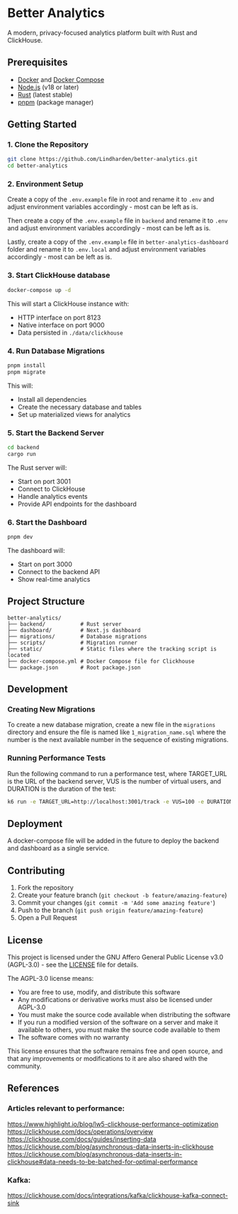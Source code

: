 # Better Analytics

A modern, privacy-focused analytics platform built with Rust and ClickHouse.

## Prerequisites

- [Docker](https://www.docker.com/) and [Docker Compose](https://docs.docker.com/compose/)
- [Node.js](https://nodejs.org/) (v18 or later)
- [Rust](https://www.rust-lang.org/) (latest stable)
- [pnpm](https://pnpm.io/) (package manager)

## Getting Started

### 1. Clone the Repository

```bash
git clone https://github.com/Lindharden/better-analytics.git
cd better-analytics
```

### 2. Environment Setup

Create a copy of the `.env.example` file in root and rename it to `.env` and adjust environment variables accordingly - most can be left as is.

Then create a copy of the `.env.example` file in `backend` and rename it to `.env` and adjust environment variables accordingly - most can be left as is.

Lastly, create a copy of the `.env.example` file in `better-analytics-dashboard` folder and rename it to `.env.local` and adjust environment variables accordingly - most can be left as is.

### 3. Start ClickHouse database

```bash
docker-compose up -d
```

This will start a ClickHouse instance with:
- HTTP interface on port 8123
- Native interface on port 9000
- Data persisted in `./data/clickhouse`

### 4. Run Database Migrations

```bash
pnpm install
pnpm migrate
```

This will:
- Install all dependencies
- Create the necessary database and tables
- Set up materialized views for analytics

### 5. Start the Backend Server

```bash
cd backend
cargo run
```

The Rust server will:
- Start on port 3001
- Connect to ClickHouse
- Handle analytics events
- Provide API endpoints for the dashboard

### 6. Start the Dashboard

```bash
pnpm dev
```

The dashboard will:
- Start on port 3000
- Connect to the backend API
- Show real-time analytics

## Project Structure

```
better-analytics/
├── backend/           # Rust server
├── dashboard/         # Next.js dashboard
├── migrations/        # Database migrations
├── scripts/           # Migration runner
├── static/            # Static files where the tracking script is located
├── docker-compose.yml # Docker Compose file for Clickhouse
└── package.json       # Root package.json
```

## Development

### Creating New Migrations

To create a new database migration, create a new file in the `migrations` directory and ensure the file is named like `1_migration_name.sql` where the number is the next available number in the sequence of existing migrations.

### Running Performance Tests

Run the following command to run a performance test, where TARGET_URL is the URL of the backend server, VUS is the number of virtual users, and DURATION is the duration of the test:

```bash
k6 run -e TARGET_URL=http://localhost:3001/track -e VUS=100 -e DURATION=1m k6-perf-test.js
```

## Deployment

A docker-compose file will be added in the future to deploy the backend and dashboard as a single service.

## Contributing

1. Fork the repository
2. Create your feature branch (`git checkout -b feature/amazing-feature`)
3. Commit your changes (`git commit -m 'Add some amazing feature'`)
4. Push to the branch (`git push origin feature/amazing-feature`)
5. Open a Pull Request

## License

This project is licensed under the GNU Affero General Public License v3.0 (AGPL-3.0) - see the [LICENSE](LICENSE) file for details.

The AGPL-3.0 license means:
- You are free to use, modify, and distribute this software
- Any modifications or derivative works must also be licensed under AGPL-3.0
- You must make the source code available when distributing the software
- If you run a modified version of the software on a server and make it available to others, you must make the source code available to them
- The software comes with no warranty

This license ensures that the software remains free and open source, and that any improvements or modifications to it are also shared with the community.

## References

### Articles relevant to performance:
https://www.highlight.io/blog/lw5-clickhouse-performance-optimization
https://clickhouse.com/docs/operations/overview
https://clickhouse.com/docs/guides/inserting-data
https://clickhouse.com/blog/asynchronous-data-inserts-in-clickhouse
https://clickhouse.com/blog/asynchronous-data-inserts-in-clickhouse#data-needs-to-be-batched-for-optimal-performance

### Kafka:
https://clickhouse.com/docs/integrations/kafka/clickhouse-kafka-connect-sink